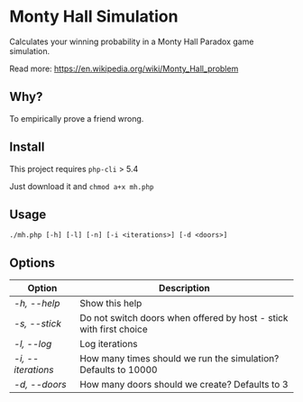# Monty Hall Simulation

Calculates your winning probability in a Monty Hall Paradox game simulation.

Read more: https://en.wikipedia.org/wiki/Monty_Hall_problem

## Why?

To empirically prove a friend wrong.

## Install

This project requires `php-cli` > 5.4

Just download it and `chmod a+x mh.php`

## Usage 

    ./mh.php [-h] [-l] [-n] [-i <iterations>] [-d <doors>]

## Options

| Option | Description |
| - | - |
| *-h, --help* | Show this help |
| *-s, --stick* | Do not switch doors when offered by host - stick with first choice |
| *-l, --log* | Log iterations |
| *-i, --iterations* | How many times should we run the simulation? Defaults to 10000 |
| *-d, --doors* | How many doors should we create? Defaults to 3 |

